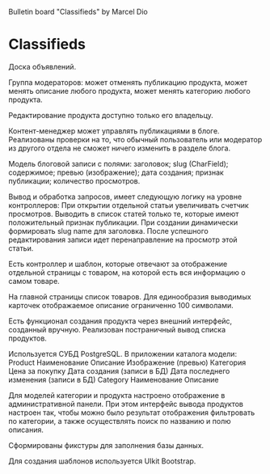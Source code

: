 Bulletin board "Classifieds" by Marcel Dio
# Classifieds
Доска объявлений. 

Группа модераторов:
    может отменять публикацию продукта,
    может менять описание любого продукта,
    может менять категорию любого продукта.

Редактирование продукта доступно только его владельцу.

Контент-менеджер может управлять публикациями в блоге.
Реализованы проверки на то, 
что обычный пользователь или модератор из другого отдела 
не сможет ничего изменить в разделе блога.

Модель блоговой записи с полями:
    заголовок;
    slug (CharField);
    содержимое;
    превью (изображение);
    дата создания;
    признак публикации;
    количество просмотров.

Вывод и обработка запросов, 
имеет следующую логику на уровне контроллеров:
    При открытии отдельной статьи увеличивать счетчик просмотров.
    Выводить в список статей только те, которые имеют положительный признак публикации.
    При создании динамически формировать slug name для заголовка.
    После успешного редактирования записи идет перенаправление на просмотр этой статьи.

Есть контроллер и шаблон, которые отвечают за отображение отдельной страницы с товаром, 
на которой есть вся информацию о самом товаре.

На главной страницы список товаров. 
Для единообразия выводимых карточек отображаемое описание ограниченно 100 символами.

Есть функционал создания продукта через внешний интерфейс, созданный вручную.
Реализован постраничный вывод списка продуктов.

Используется СУБД PostgreSQL.
В приложении каталога модели:
    Product
        Наименование
        Описание
        Изображение (превью)
        Категория
        Цена за покупку
        Дата создания (записи в БД)
        Дата последнего изменения (записи в БД)
    Category
        Наименование
        Описание


Для моделей категории и продукта настроено отображение в административной панели.
    При этом интерфейс вывода продуктов настроен так, 
    чтобы можно было результат отображения фильтровать по категории, 
    а также осуществлять поиск по названию и полю описания.

Сформированы фикстуры для заполнения базы данных.

Для создания шаблонов используется UIkit Bootstrap.